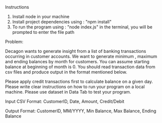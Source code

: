 Instructions

1. Install node in your machine
2. Install project dependencies using : "npm install"
3. To run the program  using : "node index.js" in the terminal, you will be prompted to enter the file path


Problem:

Decagon wants to generate insight from a list of banking transactions occurring in customer accounts. We want to generate minimum , maximum and ending balances by month for customers. You can assume starting balance at beginning of month is 0. You should read transaction data from csv files and produce output in the format mentioned below. 

Please apply credit transactions first to calculate balance on a given day.  Please write clear instructions on how to run your program on a local machine. Please use dataset in Data Tab to test your program.

Input CSV Format:
CustomerID, Date, Amount, Credit/Debit

Output Format:
CustomerID, MM/YYYY, Min Balance, Max Balance, Ending Balance
